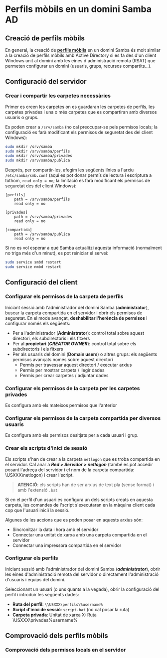 # Perfils mòbils en un domini Samba AD

## Creació de perfils mòbils

En general, la creació de **[perfils mòbils](//UF1/perfils-usuari.html#què-és-el-perfil-dun-usuari)** en un domini Samba és molt similar a la creació de perfils mòbils amb Active Directory si es fa des d'un client Windows unit al domini amb les eines d'administració remota (RSAT) que permeten configurar un domini (usuaris, grups, recursos compartits...).

## Configuració del servidor

### Crear i compartir les carpetes necessàries

Primer es creen les carpetes on es guardaran les carpetes de perfils, les carpetes privades i una o més carpetes que es compartiran amb diversos usuaris o grups.

Es poden crear a `/srv/samba` (no cal preocupar-se pels permisos locals; la configuració es farà modificant els permisos de seguretat des del client Windows):

```bash
sudo mkdir /srv/samba
sudo mkdir /srv/samba/perfils
sudo mkdir /srv/samba/privades
sudo mkdir /srv/samba/publica
```

Després, per compartir-les, afegim les següents línies a l'arxiu `/etc/samba/smb.conf` (aquí es pot donar permís de lectura i escriptura a tothom, `read only = no`; la limitació es farà modificant els permisos de seguretat des del client Windows):

```
[perfils]
    path = /srv/samba/perfils
    read only = no

[privades]
    path = /srv/samba/privades
    read only = no

[compartida]
    path = /srv/samba/publica
    read only = no
```

Si no es vol esperar a què Samba actualitzi aquesta informació (normalment no triga més d'un minut), es pot reiniciar el servei:

```bash
sudo service smbd restart
sudo service nmbd restart
```

## Configuració del client

### Configurar els permisos de la carpeta de perfils

Iniciant sessió amb l'administrador del domini Samba (**administrator**), buscar la carpeta compartida en el servidor i obrir els permisos de seguretat.
En el mode avançat, **deshabilitar l'herència de permisos** i configurar només els següents:
* Per a l'administrador (**Administrator**): control total sobre aquest directori, els subdirectoris i els fitxers
* Per al **propietari** (**_CREATOR OWNER_**): control total sobre els subdirectoris i els fitxers
* Per als usuaris del domini (**Domain users**) o altres grups: els següents permisos avançats només sobre aquest directori
  * Permís per travessar aquest directori / executar arxius
  * Permís per mostrar carpeta / llegir dades
  * Permís per crear carpetes / adjuntar dades
  
### Configurar els permisos de la carpeta per les carpetes privades

Es configura amb els mateixos permisos que l'anterior

### Configurar els permisos de la carpeta compartida per diversos usuaris

Es configura amb els permisos desitjats per a cada usuari i grup.

### Crear els scripts d'inici de sessió

Els scripts s'han de crear a la carpeta `netlogon` que es troba compartida en el servidor. Cal anar a _**Red > Servidor > netlogon**_ (també es pot accedir posant l'adreça del servidor i el nom de la carpeta compartida: \\USXXX\netlogon) i crear l'script.

> **ATENCIÓ**: els scripts han de ser arxius de text pla (sense format) i amb l'extensió `.bat` 

Si en el perfil d'un usuari es configura un dels scripts creats en aquesta carpeta, les comandes de l'script s'executaran en la màquina client cada cop que l'usuari iniciï la sessió.

Algunes de les accions que es poden posar en aquests arxius són:
* Sincronitzar la data i hora amb el servidor
* Connectar una unitat de xarxa amb una carpeta compartida en el servidor
* Connectar una impressora compartida en el servidor

### Configurar els perfils

Iniciant sessió amb l'administrador del domini Samba (**_administrator_**), obrir les eines d'administració remota del servidor o directament l'administració d'usuaris i equips del domini.

Seleccionant un usuari (o uns quants a la vegada), obrir la configuració del perfil i introduir les següents dades:
* **Ruta del perfil**: `\\USXXX\perfils\%username%`
* **Script d'inici de sessió**: `script.bat` (no cal posar la ruta)
* **Carpeta privada**:   Unitat de xarxa X:  Ruta \\USXXX\privades\%username%

## Comprovació dels perfils mòbils

### Comprovació dels permisos locals en el servidor